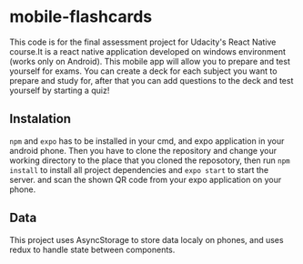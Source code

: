# mobile-flashcards
This code is for the final assessment project for Udacity's React Native course.It is a react native application developed on windows environment (works only on Android). This mobile app will allow you to prepare and test yourself for exams. You can create a deck for each subject you want to prepare and study for, after that you can add questions to the deck and test yourself by starting a quiz!

## Instalation 
`npm` and `expo` has to be installed in your cmd, and expo application in your android phone. Then you have to clone the repository and change your working directory to the place that you cloned the reposotory, then run `npm install` to install all project dependencies and `expo start` to start the server. and scan the shown QR code from your expo application on your phone.


## Data 
This project uses AsyncStorage to store data localy on phones, and uses redux to handle state between components. 
